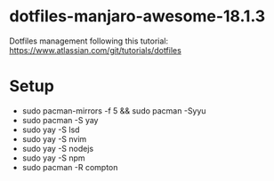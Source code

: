 # dotfiles-manjaro-awesome-18.1.3

Dotfiles management following this tutorial: https://www.atlassian.com/git/tutorials/dotfiles

# Setup

- sudo pacman-mirrors -f 5 && sudo pacman -Syyu
- sudo pacman -S yay
- sudo yay -S lsd
- sudo yay -S nvim
- sudo yay -S nodejs
- sudo yay -S npm
- sudo pacman -R compton

